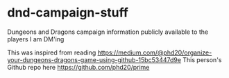# dnd-campaign-stuff
Dungeons and Dragons campaign information publicly available to the players I am DM'ing

This was inspired from reading https://medium.com/@phd20/organize-your-dungeons-dragons-game-using-github-15bc53447d9e
This person's Github repo here https://github.com/phd20/prime
